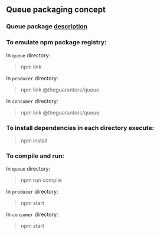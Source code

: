 ## Queue packaging concept

### Queue package [description](queue/README.md)

### To emulate npm package registry:

In `queue` directory:
> npm link

In `producer` directory:
> npm link @theguarantors/queue

In `consumer` directory:
> npm link @theguarantors/queue


### To install dependencies in each directory execute:

> npm install

### To compile and run:

In `queue` directory:
> npm run compile

In `producer` directory:
> npm start

In `consumer` directory:
> npm start
